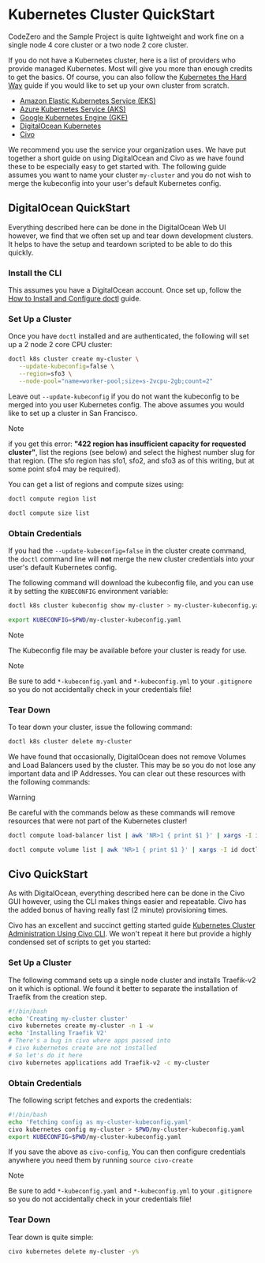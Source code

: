 # Kubernetes Cluster QuickStart

CodeZero and the Sample Project is quite lightweight and work fine on a single node 4 core cluster or a two node 2 core cluster.

If you do not have a Kubernetes cluster, here is a list of providers who provide managed Kubernetes.
Most will give you more than enough credits to get the basics.
Of course, you can also follow the [Kubernetes the Hard Way](https://github.com/kelseyhightower/kubernetes-the-hard-way) guide if you would like to set up your own cluster from scratch.

* [Amazon Elastic Kubernetes Service (EKS)](https://aws.amazon.com/eks/)
* [Azure Kubernetes Service (AKS)](https://azure.microsoft.com/en-us/services/kubernetes-service/#overview)
* [Google Kubernetes Engine (GKE)](https://cloud.google.com/kubernetes-engine)
* [DigitalOcean Kubernetes](https://try.digitalocean.com/codezero/)
* [Civo](https://www.civo.com/)

We recommend you use the service your organization uses.
We have put together a short guide on using DigitalOcean and Civo as we have found these to be especially easy to get started with.
The following guide assumes you want to name your cluster `my-cluster` and you do not wish to merge the kubeconfig into your user's default Kubernetes config.

## DigitalOcean QuickStart

Everything described here can be done in the DigitalOcean Web UI however, we find that we often set up and tear down development clusters. It helps to have the setup and teardown scripted to be able to do this quickly.

### Install the CLI

This assumes you have a DigitalOcean account. Once set up, follow the [How to Install and Configure doctl](https://docs.digitalocean.com/reference/doctl/how-to/install/) guide.

### Set Up a Cluster

Once you have `doctl` installed and are authenticated, the following will set up a 2 node 2 core CPU cluster:

```bash
doctl k8s cluster create my-cluster \
   --update-kubeconfig=false \
   --region=sfo3 \
   --node-pool="name=worker-pool;size=s-2vcpu-2gb;count=2"
```

Leave out `--update-kubeconfig` if you do not want the kubeconfig to be merged into you user Kubernetes config.
The above assumes you would like to set up a cluster in San Francisco.


> [!NOTE]
> if you get this error: **"422 region has insufficient capacity for requested cluster"**,
> list the regions (see below) and select the highest number slug for that region.
> (The sfo region has sfo1, sfo2, and sfo3 as of this writing, but at some point sfo4 may be required).

You can get a list of regions and compute sizes using:

```bash
doctl compute region list
```

```bash
doctl compute size list
```

### Obtain Credentials

If you had the `--update-kubeconfig=false` in the cluster create command, the `doctl` command line will **not** merge the new cluster credentials into your user's default Kubernetes config.

The following command will download the kubeconfig file, and you can use it by setting the `KUBECONFIG` environment variable:

```bash
doctl k8s cluster kubeconfig show my-cluster > my-cluster-kubeconfig.yaml
```

``` bash
export KUBECONFIG=$PWD/my-cluster-kubeconfig.yaml
```

> [!NOTE]
> The Kubeconfig file may be available before your cluster is ready for use.

> [!NOTE]
> Be sure to add `*-kubeconfig.yaml` and `*-kubeconfig.yml` to your `.gitignore` so you do not accidentally check in your credentials file!

### Tear Down

To tear down your cluster, issue the following command:

```bash
doctl k8s cluster delete my-cluster
```

We have found that occasionally, DigitalOcean does not remove Volumes and Load Balancers used by the cluster. This may be so you do not lose any important data and IP Addresses. You can clear out these resources with the following commands:

> [!WARNING]
> Be careful with the commands below as these commands will remove resources that were not part of the Kubernetes cluster!

```bash
doctl compute load-balancer list | awk 'NR>1 { print $1 }' | xargs -I id doctl compute load-balancer delete id -f
```

```bash
doctl compute volume list | awk 'NR>1 { print $1 }' | xargs -I id doctl compute volume delete id -f
```

## Civo QuickStart

As with DigitalOcean, everything described here can be done in the Civo GUI however, using the CLI makes things easier and repeatable.
Civo has the added bonus of having really fast (2 minute) provisioning times.

Civo has an excellent and succinct getting started guide
[Kubernetes Cluster Administration Using Civo CLI](https://www.civo.com/learn/kubernetes-cluster-administration-using-civo-cli). We won't repeat it here but provide a highly condensed set of scripts to get you started:

### Set Up a Cluster

The following command sets up a single node cluster and installs Traefik-v2 on it which is optional.
We found it better to separate the installation of Traefik from the creation step.

```bash
#!/bin/bash
echo 'Creating my-cluster cluster'
civo kubernetes create my-cluster -n 1 -w
echo 'Installing Traefik V2'
# There's a bug in civo where apps passed into
# civo kubernetes create are not installed
# So let's do it here
civo kubernetes applications add Traefik-v2 -c my-cluster
```

### Obtain Credentials

The following script fetches and exports the credentials:

```bash
#!/bin/bash
echo 'Fetching config as my-cluster-kubeconfig.yaml'
civo kubernetes config my-cluster > $PWD/my-cluster-kubeconfig.yaml
export KUBECONFIG=$PWD/my-cluster-kubeconfig.yaml
```

If you save the above as `civo-config`, You can then configure credentials anywhere you need them by running `source civo-create`

> [!NOTE]
> Be sure to add `*-kubeconfig.yaml` and `*-kubeconfig.yml` to your `.gitignore` so you do not accidentally check in your credentials file!

### Tear Down

Tear down is quite simple:

```bash
civo kubernetes delete my-cluster -y%
```
